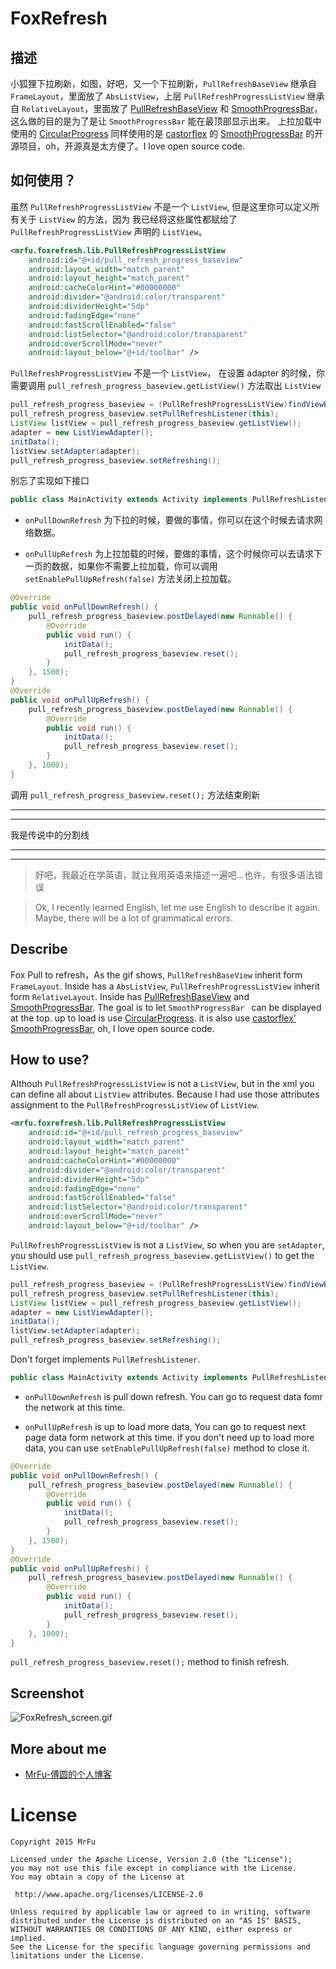 FoxRefresh
=====================


## 描述

小狐狸下拉刷新，如图，好吧，又一个下拉刷新，`PullRefreshBaseView` 继承自`FrameLayout`，里面放了 `AbsListView`，上层 `PullRefreshProgressListView` 继承自 `RelativeLayout`，里面放了 [PullRefreshBaseView](https://github.com/MrFuFuFu/MrFuPullToRefresh) 和 [SmoothProgressBar](https://github.com/castorflex/SmoothProgressBar)，这么做的目的是为了是让 `SmoothProgressBar` 能在最顶部显示出来。 上拉加载中使用的 [CircularProgress](https://github.com/castorflex/SmoothProgressBar) 同样使用的是 [castorflex](https://github.com/castorflex) 的 [SmoothProgressBar](https://github.com/castorflex/SmoothProgressBar) 的开源项目，oh，开源真是太方便了。I love open source code.

## 如何使用？

虽然 `PullRefreshProgressListView` 不是一个 `ListView`, 但是这里你可以定义所有关于 `ListView` 的方法，因为 我已经将这些属性都赋给了 `PullRefreshProgressListView` 声明的 `ListView`。

```xml
<mrfu.foxrefresh.lib.PullRefreshProgressListView
    android:id="@+id/pull_refresh_progress_baseview"
    android:layout_width="match_parent"
    android:layout_height="match_parent"
    android:cacheColorHint="#00000000"
    android:divider="@android:color/transparent"
    android:dividerHeight="5dp"
    android:fadingEdge="none"
    android:fastScrollEnabled="false"
    android:listSelector="@android:color/transparent"
    android:overScrollMode="never"
    android:layout_below="@+id/toolbar" />
```

`PullRefreshProgressListView` 不是一个 `ListView`， 在设置 adapter 的时候，你需要调用 `pull_refresh_progress_baseview.getListView()` 方法取出 `ListView`

```java
pull_refresh_progress_baseview = (PullRefreshProgressListView)findViewById(R.id.pull_refresh_progress_baseview);
pull_refresh_progress_baseview.setPullRefreshListener(this);
ListView listView = pull_refresh_progress_baseview.getListView();
adapter = new ListViewAdapter();
initData();
listView.setAdapter(adapter);
pull_refresh_progress_baseview.setRefreshing();
```

别忘了实现如下接口

```java
public class MainActivity extends Activity implements PullRefreshListener{
```

* `onPullDownRefresh` 为下拉的时候，要做的事情，你可以在这个时候去请求网络数据。

* `onPullUpRefresh` 为上拉加载的时候，要做的事情，这个时候你可以去请求下一页的数据，如果你不需要上拉加载，你可以调用 `setEnablePullUpRefresh(false)` 方法关闭上拉加载。

```java
@Override
public void onPullDownRefresh() {
    pull_refresh_progress_baseview.postDelayed(new Runnable() {
        @Override
        public void run() {
            initData();
            pull_refresh_progress_baseview.reset();
        }
    }, 1500);
}
@Override
public void onPullUpRefresh() {
    pull_refresh_progress_baseview.postDelayed(new Runnable() {
        @Override
        public void run() {
            initData();
            pull_refresh_progress_baseview.reset();
        }
    }, 1000);
}
```

调用 `pull_refresh_progress_baseview.reset();` 方法结束刷新

***
***
我是传说中的分割线
***
***


> 好吧，我最近在学英语，就让我用英语来描述一遍吧...也许，有很多语法错误

> Ok, I recently learned English, let me use English to describe it again. Maybe, there will be a lot of grammatical errors.

## Describe

Fox Pull to refresh，As the gif shows, `PullRefreshBaseView` inherit form `FrameLayout`. Inside has a `AbsListView`, `PullRefreshProgressListView` inherit form `RelativeLayout`. Inside has [PullRefreshBaseView](https://github.com/MrFuFuFu/MrFuPullToRefresh) and [SmoothProgressBar](https://github.com/castorflex/SmoothProgressBar). The goal is to let `SmoothProgressBar ` can be displayed at the top. up to load is use [CircularProgress](https://github.com/castorflex/SmoothProgressBar). it is also use [castorflex'](https://github.com/castorflex) [SmoothProgressBar](https://github.com/castorflex/SmoothProgressBar), oh, I love open source code.


## How to use?

Althouh `PullRefreshProgressListView` is not a `ListView`, but in the xml you can define all about `ListView` attributes. Because I had use those attributes assignment to the `PullRefreshProgressListView` of `ListView`.

```xml
<mrfu.foxrefresh.lib.PullRefreshProgressListView
    android:id="@+id/pull_refresh_progress_baseview"
    android:layout_width="match_parent"
    android:layout_height="match_parent"
    android:cacheColorHint="#00000000"
    android:divider="@android:color/transparent"
    android:dividerHeight="5dp"
    android:fadingEdge="none"
    android:fastScrollEnabled="false"
    android:listSelector="@android:color/transparent"
    android:overScrollMode="never"
    android:layout_below="@+id/toolbar" />
```

`PullRefreshProgressListView` is not a `ListView`, so when you are `setAdapter`, you should use `pull_refresh_progress_baseview.getListView()` to get the `ListView`.


```java
pull_refresh_progress_baseview = (PullRefreshProgressListView)findViewById(R.id.pull_refresh_progress_baseview);
pull_refresh_progress_baseview.setPullRefreshListener(this);
ListView listView = pull_refresh_progress_baseview.getListView();
adapter = new ListViewAdapter();
initData();
listView.setAdapter(adapter);
pull_refresh_progress_baseview.setRefreshing();
```

Don't forget implements `PullRefreshListener`.

```java
public class MainActivity extends Activity implements PullRefreshListener{
```

* `onPullDownRefresh` is pull down refresh. You can go to request data fomr the network at this time.

* `onPullUpRefresh` is up to load more data, You can go to request next page data form network at this time. if you don't need up to load more data, you can use `setEnablePullUpRefresh(false)` method to  close it.

```java
@Override
public void onPullDownRefresh() {
    pull_refresh_progress_baseview.postDelayed(new Runnable() {
        @Override
        public void run() {
            initData();
            pull_refresh_progress_baseview.reset();
        }
    }, 1500);
}
@Override
public void onPullUpRefresh() {
    pull_refresh_progress_baseview.postDelayed(new Runnable() {
        @Override
        public void run() {
            initData();
            pull_refresh_progress_baseview.reset();
        }
    }, 1000);
}
```

`pull_refresh_progress_baseview.reset();` method to finish refresh.



## Screenshot

![FoxRefresh_screen.gif](img/FoxRefresh_screen.gif)

## More about me

* [MrFu-傅圆的个人博客](http://mrfu.me/)

License
============

    Copyright 2015 MrFu

	Licensed under the Apache License, Version 2.0 (the "License");
	you may not use this file except in compliance with the License.
	You may obtain a copy of the License at

     http://www.apache.org/licenses/LICENSE-2.0

	Unless required by applicable law or agreed to in writing, software
	distributed under the License is distributed on an "AS IS" BASIS,
	WITHOUT WARRANTIES OR CONDITIONS OF ANY KIND, either express or implied.
	See the License for the specific language governing permissions and
	limitations under the License.